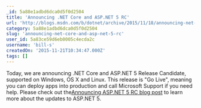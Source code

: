 ```yaml
---
_id: 5a88e1adbd6dca0d5f0d2504
title: 'Announcing .NET Core and ASP.NET 5 RC'
url: 'http://blogs.msdn.com/b/dotnet/archive/2015/11/18/announcing-net-core-and-asp-net-5-rc.aspx'
category: 5a88e1adbd6dca0d5f0d2504
slug: 'announcing-net-core-and-asp-net-5-rc'
user_id: 5a83ce59d6eb0005c4ecda2c
username: 'bill-s'
createdOn: '2015-11-21T10:34:47.000Z'
tags: []
---
```


Today, we are announcing .NET Core and ASP.NET 5 Release Candidate, supported on Windows, OS X and Linux. This release is "Go Live", meaning you can deploy apps into production and call Microsoft Support if you need help. Please check out the<a href="http://blogs.msdn.com/b/webdev/archive/2015/11/18/announcing-asp-net-5-release-candidate-1.aspx">Announcing ASP.NET 5 RC blog post</a> to learn more about the updates to ASP.NET 5.
